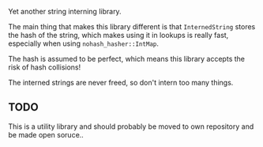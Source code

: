 Yet another string interning library.

The main thing that makes this library different is that
`InternedString` stores the hash of the string, which makes
using it in lookups is really fast, especially when using `nohash_hasher::IntMap`.

The hash is assumed to be perfect, which means this library accepts the risk of hash collisions!

The interned strings are never freed, so don't intern too many things.


## TODO
This is a utility library and should probably be moved to own repository and be made open soruce..
